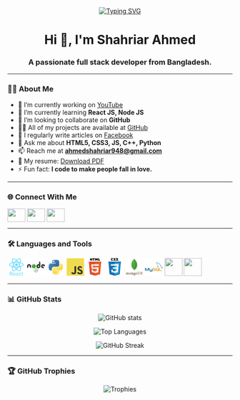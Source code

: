 <p align="center">
  <a href="https://git.io/typing-svg">
    <img src="https://readme-typing-svg.herokuapp.com?font=Fira+Code&size=28&pause=1200&color=0E75B6&center=true&vCenter=true&width=900&height=70&lines=Hi+👋,+I'm+Shahriar+Ahmed;Full+Stack+Developer+💻;Machine+Learning+Enthusiast+🤖;Tech+Content+Creator+🎥;Open+Source+Contributor+🌍;Always+Learning+New+Things+🚀;Warning:+I+debug+better+with+coffee+☕😂" alt="Typing SVG" />
  </a>
</p>

<h1 align="center">Hi 👋, I'm Shahriar Ahmed</h1>
<h3 align="center">A passionate full stack developer from Bangladesh.</h3>

---

### 👨‍💻 About Me  
- 🔭 I’m currently working on [YouTube](https://www.youtube.com/@code_se7en33z)  
- 🌱 I’m currently learning **React JS, Node JS**  
- 👯 I’m looking to collaborate on **GitHub**  
- 👨‍💻 All of my projects are available at [GitHub](https://github.com/shahriar7ahmed)  
- 📝 I regularly write articles on [Facebook](https://www.facebook.com/ahmed.shahriar.plabon)  
- 💬 Ask me about **HTML5, CSS3, JS, C++, Python**  
- 📫 Reach me at **ahmedshahriar948@gmail.com**  
- 📄 My resume: [Download PDF](https://www.dropbox.com/scl/fi/to6fs0q9b8t2cjo3kyb35/Shahriar-Ahmed.pdf?rlkey=xkvjg1wzzrkbniimh259f0479&st=xrbihkk0&dl=0)  
- ⚡ Fun fact: **I code to make people fall in love.**  

---

### 🌐 Connect With Me  
<p align="left">
<a href="https://linkedin.com/in/shahriar-ahmed" target="blank"><img align="center" src="https://raw.githubusercontent.com/rahuldkjain/github-profile-readme-generator/master/src/images/icons/Social/linked-in-alt.svg" height="30" width="40" /></a>
<a href="https://facebook.com/ahmed.shahriar.plabon" target="blank"><img align="center" src="https://raw.githubusercontent.com/rahuldkjain/github-profile-readme-generator/master/src/images/icons/Social/facebook.svg" height="30" width="40" /></a>
<a href="https://www.youtube.com/@code_se7en33z" target="blank"><img align="center" src="https://raw.githubusercontent.com/rahuldkjain/github-profile-readme-generator/master/src/images/icons/Social/youtube.svg" height="30" width="40" /></a>
</p>

---

### 🛠️ Languages and Tools  
<p align="left">
  <a href="https://reactjs.org/" target="_blank"><img src="https://raw.githubusercontent.com/devicons/devicon/master/icons/react/react-original-wordmark.svg" width="40" height="40"/></a>
  <a href="https://nodejs.org" target="_blank"><img src="https://raw.githubusercontent.com/devicons/devicon/master/icons/nodejs/nodejs-original-wordmark.svg" width="40" height="40"/></a>
  <a href="https://www.python.org" target="_blank"><img src="https://raw.githubusercontent.com/devicons/devicon/master/icons/python/python-original.svg" width="40" height="40"/></a>
  <a href="https://developer.mozilla.org/en-US/docs/Web/JavaScript" target="_blank"><img src="https://raw.githubusercontent.com/devicons/devicon/master/icons/javascript/javascript-original.svg" width="40" height="40"/></a>
  <a href="https://www.w3.org/html/" target="_blank"><img src="https://raw.githubusercontent.com/devicons/devicon/master/icons/html5/html5-original-wordmark.svg" width="40" height="40"/></a>
  <a href="https://www.w3schools.com/css/" target="_blank"><img src="https://raw.githubusercontent.com/devicons/devicon/master/icons/css3/css3-original-wordmark.svg" width="40" height="40"/></a>
  <a href="https://www.mongodb.com/" target="_blank"><img src="https://raw.githubusercontent.com/devicons/devicon/master/icons/mongodb/mongodb-original-wordmark.svg" width="40" height="40"/></a>
  <a href="https://www.mysql.com/" target="_blank"><img src="https://raw.githubusercontent.com/devicons/devicon/master/icons/mysql/mysql-original-wordmark.svg" width="40" height="40"/></a>
  <a href="https://www.djangoproject.com/" target="_blank"><img src="https://cdn.worldvectorlogo.com/logos/django.svg" width="40" height="40"/></a>
  <a href="https://firebase.google.com/" target="_blank"><img src="https://www.vectorlogo.zone/logos/firebase/firebase-icon.svg" width="40" height="40"/></a>
</p>

---

### 📊 GitHub Stats  

<p align="center">
  <img src="https://github-readme-stats-your-vercel-domain.vercel.app/api?username=shahriar7ahmed&show_icons=true&theme=radical" alt="GitHub stats" />
</p>

<p align="center">
  <img src="https://github-readme-stats-your-vercel-domain.vercel.app/api/top-langs/?username=shahriar7ahmed&layout=compact&theme=radical" alt="Top Languages" />
</p>

<p align="center">
  <img src="https://streak-stats-your-vercel-domain.vercel.app?user=shahriar7ahmed&theme=radical" alt="GitHub Streak" />
</p>

---

### 🏆 GitHub Trophies  
<p align="center">
  <img src="https://github-profile-trophy.vercel.app/?username=shahriar7ahmed&theme=onedark&row=1&column=6" alt="Trophies" />
</p>
